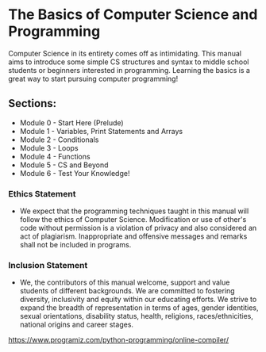 # The Basics of Computer Science and Programming

Computer Science in its entirety comes off as intimidating. This manual aims to introduce some simple CS structures and syntax to middle school students or beginners interested in programming. Learning the basics is a great way to start pursuing computer programming!

## Sections: 

* Module 0 - Start Here (Prelude)
* Module 1 - Variables, Print Statements and Arrays
* Module 2 - Conditionals
* Module 3 - Loops
* Module 4 - Functions
* Module 5 - CS and Beyond
* Module 6 - Test Your Knowledge!

### Ethics Statement
* We expect that the programming techniques taught in this manual will follow the ethics of Computer Science. Modification or use of other's code without permission is a violation of privacy and also considered an act of plagiarism. Inappropriate and offensive messages and remarks shall not be included in programs.
### Inclusion Statement
* We, the contributors of this manual welcome, support and value students of different backgrounds. We are committed to fostering diversity, inclusivity and equity within our educating efforts. We strive to expand the breadth of representation in terms of ages, gender identities, sexual orientations, disability status, health, religions, races/ethnicities, national origins and career stages.

https://www.programiz.com/python-programming/online-compiler/

